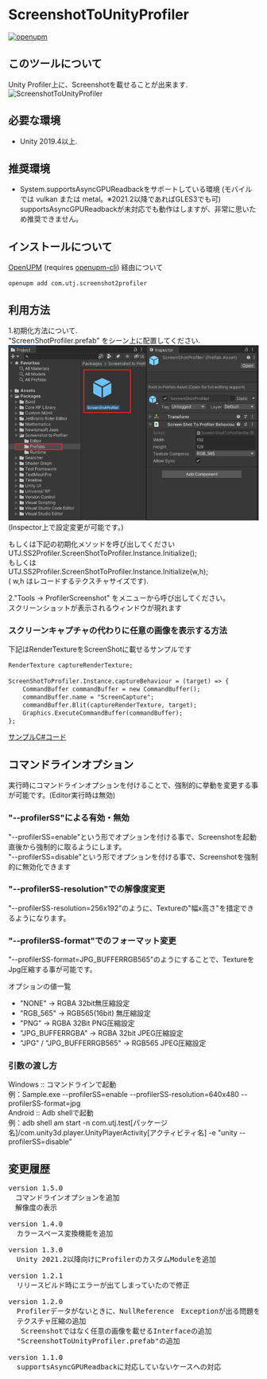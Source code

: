 # ScreenshotToUnityProfiler

[![openupm](https://img.shields.io/npm/v/com.utj.screenshot2profiler?label=openupm&registry_uri=https://package.openupm.com)](https://openupm.com/packages/com.utj.screenshot2profiler/)

## このツールについて
Unity Profiler上に、Screenshotを載せることが出来ます.<br />
![ScreenshotToUnityProfiler](Documentation~/image.gif "ScreenshotToUnityProfiler")

## 必要な環境
- Unity 2019.4以上.<br />

## 推奨環境
- System.supportsAsyncGPUReadbackをサポートしている環境 (モバイルでは vulkan または metal。※2021.2以降であればGLES3でも可)<br />
 supportsAsyncGPUReadbackが未対応でも動作はしますが、非常に思いため推奨できません。<br />

## インストールについて

[OpenUPM](https://openupm.com/packages/com.utj.screenshot2profiler/) (requires [openupm-cli](https://github.com/openupm/openupm-cli#openupm-cli)) 経由について

```
openupm add com.utj.screenshot2profiler
```

## 利用方法
1.初期化方法について. <br />
"ScreenShotProfiler.prefab" をシーン上に配置してください.<br />
![ScreenshotToUnityProfiler](Documentation~/ScreenShotPrefab.png "Place Prefab")<br />
(Inspector上で設定変更が可能です。)<br />

もしくは下記の初期化メソッドを呼び出してください
UTJ.SS2Profiler.ScreenShotToProfiler.Instance.Initialize(); <br />
もしくは <br />
UTJ.SS2Profiler.ScreenShotToProfiler.Instance.Initialize(w,h);<br />
( w,h はレコードするテクスチャサイズです).

2."Tools -> ProfilerScreenshot" をメニューから呼び出してください。 <br />
スクリーンショットが表示されるウィンドウが現れます

### スクリーンキャプチャの代わりに任意の画像を表示する方法
下記はRenderTextureをScreenShotに載せるサンプルです
```
RenderTexture captureRenderTexture;

ScreenShotToProfiler.Instance.captureBehaviour = (target) => {
    CommandBuffer commandBuffer = new CommandBuffer();
    commandBuffer.name = "ScreenCapture";
    commandBuffer.Blit(captureRenderTexture, target);
    Graphics.ExecuteCommandBuffer(commandBuffer);
};
```
[サンプルC#コード](Sample~/SwitchSample.cs)<br />

## コマンドラインオプション
実行時にコマンドラインオプションを付けることで、強制的に挙動を変更する事が可能です。(Editor実行時は無効)

### "--profilerSS"による有効・無効
"--profilerSS=enable"という形でオプションを付ける事で、Screenshotを起動直後から強制的に取るようにします。<br />
"--profilerSS=disable"という形でオプションを付ける事で、Screenshotを強制的に無効化できます

### "--profilerSS-resolution"での解像度変更
"--profilerSS-resolution=256x192"のように、Textureの"幅x高さ"を措定できるようになります。<br />

### "--profilerSS-format"でのフォーマット変更 
"--profilerSS-format=JPG_BUFFERRGB565"のようにすることで、TextureをJpg圧縮する事が可能です。<br />

オプションの値一覧 
- "NONE" → RGBA 32bit無圧縮設定
- "RGB_565" → RGB565(16bit) 無圧縮設定
- "PNG" → RGBA 32Bit PNG圧縮設定
- "JPG_BUFFERRGBA" → RGBA 32bit JPEG圧縮設定
- "JPG" / "JPG_BUFFERRGB565" → RGB565 JPEG圧縮設定

### 引数の渡し方
Windows :: コマンドラインで起動<br />
    例：Sample.exe --profilerSS=enable --profilerSS-resolution=640x480 --profilerSS-format=jpg <br />
Android :: Adb shellで起動<br />
    例：adb shell am start -n com.utj.test[パッケージ名]/com.unity3d.player.UnityPlayerActivity[アクティビティ名] -e "unity --profilerSS=disable"<br />

## 変更履歴
<pre>
version 1.5.0
　コマンドラインオプションを追加
　解像度の表示

version 1.4.0
  カラースペース変換機能を追加

version 1.3.0
  Unity 2021.2以降向けにProfilerのカスタムModuleを追加

version 1.2.1
  リリースビルド時にエラーが出てしまっていたので修正

version 1.2.0
  Profilerデータがないときに、NullReference　Exceptionが出る問題を修正
  テクスチャ圧縮の追加
   Screenshotではなく任意の画像を載せるInterfaceの追加
  "ScreenshotToUnityProfiler.prefab"の追加

version 1.1.0
  supportsAsyncGPUReadbackに対応していないケースへの対応
</pre>
